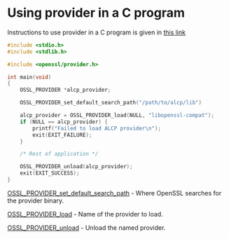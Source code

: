 # Using provider in a C program

Instructions to use provider in a C program is given in [this link](https://github.com/openssl/openssl/blob/master/README-PROVIDERS.md)

```c
#include <stdio.h>
#include <stdlib.h>

#include <openssl/provider.h>

int main(void)
{
    OSSL_PROVIDER *alcp_provider;

	OSSL_PROVIDER_set_default_search_path("/path/to/alcp/lib")

    alcp_provider = OSSL_PROVIDER_load(NULL, "libopenssl-compat");
    if (NULL == alcp_provider) {
        printf("Failed to load ALCP provider\n");
        exit(EXIT_FAILURE);
    }

    /* Rest of application */

    OSSL_PROVIDER_unload(alcp_provider);
    exit(EXIT_SUCCESS);
}
```

[OSSL_PROVIDER_set_default_search_path](https://www.openssl.org/docs/man3.0/man3/OSSL_PROVIDER_set_default_search_path.html) - Where OpenSSL searches for the provider binary.

[OSSL_PROVIDER_load](https://www.openssl.org/docs/man3.0/man3/OSSL_PROVIDER_load.html) - Name of the provider to load.

[OSSL_PROVIDER_unload](https://www.openssl.org/docs/manmaster/man3/OSSL_PROVIDER_unload.html) - Unload the named provider.